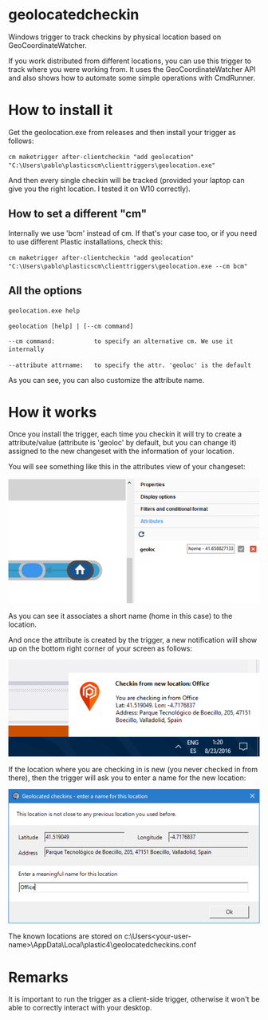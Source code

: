 # geolocatedcheckin
Windows trigger to track checkins by physical location based on GeoCoordinateWatcher.

If you work distributed from different locations, you can use this trigger to track where you were working from. It uses the GeoCoordinateWatcher API and also shows how to automate some simple operations with CmdRunner.

# How to install it
Get the geolocation.exe from releases and then install your trigger as follows:

  ``cm maketrigger after-clientcheckin "add geolocation" "C:\Users\pablo\plasticscm\clienttriggers\geolocation.exe"``
  
And then every single checkin will be tracked (provided your laptop can give you the right location. I tested it on W10 correctly).

## How to set a different "cm"
Internally we use 'bcm' instead of cm. If that's your case too, or if you need to use different Plastic installations, check this:

  ``cm maketrigger after-clientcheckin "add geolocation" "C:\Users\pablo\plasticscm\clienttriggers\geolocation.exe --cm bcm"``
  
## All the options
   ``geolocation.exe help``
   
   ``geolocation [help] | [--cm command]``
    
    --cm command:           to specify an alternative cm. We use it internally
    
    --attribute attrname:   to specify the attr. 'geoloc' is the default

As you can see, you can also customize the attribute name.

# How it works
Once you install the trigger, each time you checkin it will try to create a attribute/value (attribute is 'geoloc' by default, but you can change it) assigned to the new changeset with the information of your location.

You will see something like this in the attributes view of your changeset:

![Attribute view showing the geoloc entry](https://raw.githubusercontent.com/PlasticSCM/geolocatedcheckin/master/screenshots/attribute-view.png)

As you can see it associates a short name (home in this case) to the location.

And once the attribute is created by the trigger, a new notification will show up on the bottom right corner of your screen as follows:

![Notification of a new geoloc attribute](https://raw.githubusercontent.com/PlasticSCM/geolocatedcheckin/master/screenshots/notification.png)

If the location where you are checking in is new (you never checked in from there), then the trigger will ask you to enter a name for the new location:

![Enter a name for the new geolocation](https://raw.githubusercontent.com/PlasticSCM/geolocatedcheckin/master/screenshots/enter-new-location.png)

The known locations are stored on c:\Users\<your-user-name>\AppData\Local\plastic4\geolocatedcheckins.conf

# Remarks
It is important to run the trigger as a client-side trigger, otherwise it won't be able to correctly interact with your desktop.
